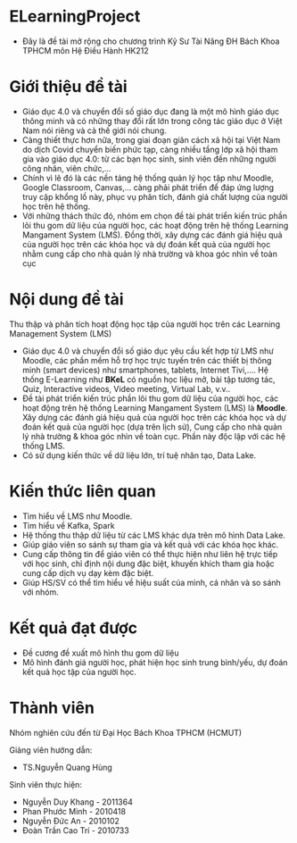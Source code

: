# ELearningProject

- Đây là đề tài mở rộng cho chương trình Kỹ Sư Tài Năng ĐH Bách Khoa TPHCM môn Hệ Điều Hành HK212 

# Giới thiệu đề tài

- Giáo dục 4.0 và chuyển đổi số giáo dục đang là một mô hình giáo dục thông minh và có những
thay đổi rất lớn trong công tác giáo dục ở Việt Nam nói riêng và cả thế giới nói chung.
- Càng thiết thực hơn nữa, trong giai đoạn giãn cách xã
hội tại Việt Nam do dịch Covid chuyển biến phức tạp, càng nhiều tầng lớp xã hội tham gia vào
giáo dục 4.0: từ các bạn học sinh, sinh viên đến những người công nhân, viên chức,...
- Chính vì lẽ đó là các nền tảng hệ thống quản lý học tập như Moodle, Google Classroom,
Canvas,... càng phải phát triển để đáp ứng lượng truy cập khổng lồ này, phục vụ phân tích, đánh
giá chất lượng của người học trên hệ thống.
- Với những thách thức đó, nhóm em chọn đề tài phát triển kiến trúc phần lõi thu gom dữ liệu
của người học, các hoạt động trên hệ thống Learning Mangament System (LMS). Đồng thời, xây
dựng các đánh giá hiệu quả của người học trên các khóa học và dự đoán kết quả của người học nhằm 
cung cấp cho nhà quản lý nhà trường và khoa góc nhìn về toàn cục
 
# Nội dung đề tài
 
Thu thập và phân tích hoạt động học tập của người học trên các Learning Management System (LMS)
- Giáo dục 4.0 và chuyển đổi số giáo dục yêu cầu kết hợp từ LMS như Moodle, các phần mềm hỗ trợ học trực tuyến trên các thiết bị thông minh (smart devices) như smartphones, tablets, Internet Tivi,…. Hệ thống E-Learning như **BKeL** có nguồn học liệu mở, bài tập tương tác, Quiz, Interactive videos, Video meeting, Virtual Lab, v.v..
- Đề tài phát triển kiến trúc phần lõi thu gom dữ liệu của người học, các hoạt động trên hệ thống Learning Mangament System (LMS) là **Moodle**. Xây dựng các đánh giá hiệu quả của người học trên các khóa học và dự đoán kết quả của người học (dựa trên lịch sử), Cung cấp cho nhà quản lý nhà trường & khoa góc nhìn về toàn cục. Phần này độc lập với các hệ thống LMS.
- Có sử dụng kiến thức về dữ liệu lớn, trí tuệ nhân tạo, Data Lake.
 
# Kiến thức liên quan
 
- Tìm hiểu về LMS như Moodle.
- Tìm hiểu về Kafka, Spark
- Hệ thống thu thập dữ liệu từ các LMS khác dựa trên mô hình Data Lake.
- Giúp giáo viên so sánh sự tham gia và kết quả với các khóa học khác.
- Cung cấp thông tin để giáo viên có thể thực hiện như liên hệ trực tiếp với học sinh, chỉ định nội dung đặc biệt, khuyến khích tham gia hoặc cung cấp dịch vụ dạy kèm đặc biệt.
- Giúp HS/SV có thể tìm hiểu về hiệu suất của mình, cá nhân và so sánh với nhóm.

# Kết quả đạt được
- Đề cương đề xuất mô hình thu gom dữ liệu
- Mô hình đánh giá người học, phát hiện học sinh trung bình/yếu, dự đoán kết quả học tập của người học.

# Thành viên
Nhóm nghiên cứu đến từ Đại Học Bách Khoa TPHCM (HCMUT)

Giảng viên hướng dẫn: 
- TS.Nguyễn Quang Hùng

Sinh viên thực hiện:
- Nguyễn Duy Khang - 2011364
- Phan Phước Minh - 2010418       
- Nguyễn Đức An - 2010102    
- Đoàn Trần Cao Trí - 2010733
